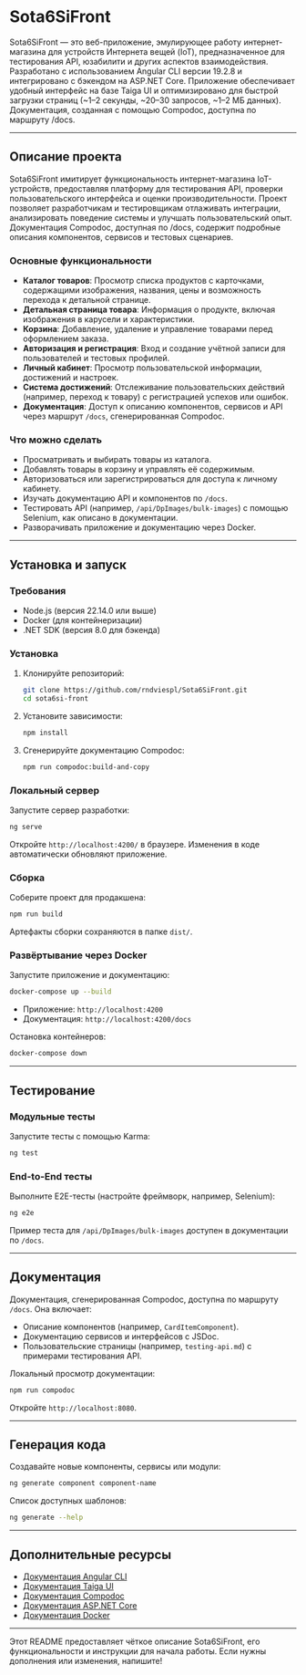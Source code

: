 # Sota6SiFront

Sota6SiFront — это веб-приложение, эмулирующее работу интернет-магазина для устройств Интернета вещей (IoT), предназначенное для тестирования API, юзабилити и других аспектов взаимодействия. Разработано с использованием Angular CLI версии 19.2.8 и интегрировано с бэкендом на ASP.NET Core. Приложение обеспечивает удобный интерфейс на базе Taiga UI и оптимизировано для быстрой загрузки страниц (~1–2 секунды, ~20–30 запросов, ~1–2 МБ данных). Документация, созданная с помощью Compodoc, доступна по маршруту /docs.

---

## Описание проекта

Sota6SiFront имитирует функциональность интернет-магазина IoT-устройств, предоставляя платформу для тестирования API, проверки пользовательского интерфейса и оценки производительности. Проект позволяет разработчикам и тестировщикам отлаживать интеграции, анализировать поведение системы и улучшать пользовательский опыт. Документация Compodoc, доступная по /docs, содержит подробные описания компонентов, сервисов и тестовых сценариев.

### Основные функциональности
- **Каталог товаров**: Просмотр списка продуктов с карточками, содержащими изображения, названия, цены и возможность перехода к детальной странице.
- **Детальная страница товара**: Информация о продукте, включая изображения в карусели и характеристики.
- **Корзина**: Добавление, удаление и управление товарами перед оформлением заказа.
- **Авторизация и регистрация**: Вход и создание учётной записи для пользователей и тестовых профилей.
- **Личный кабинет**: Просмотр пользовательской информации, достижений и настроек.
- **Система достижений**: Отслеживание пользовательских действий (например, переход к товару) с регистрацией успехов или ошибок.
- **Документация**: Доступ к описанию компонентов, сервисов и API через маршрут `/docs`, сгенерированная Compodoc.

### Что можно сделать
- Просматривать и выбирать товары из каталога.
- Добавлять товары в корзину и управлять её содержимым.
- Авторизоваться или зарегистрироваться для доступа к личному кабинету.
- Изучать документацию API и компонентов по `/docs`.
- Тестировать API (например, `/api/DpImages/bulk-images`) с помощью Selenium, как описано в документации.
- Разворачивать приложение и документацию через Docker.

---

## Установка и запуск

### Требования
- Node.js (версия 22.14.0 или выше)
- Docker (для контейнеризации)
- .NET SDK (версия 8.0 для бэкенда)

### Установка
1. Клонируйте репозиторий:
   ```bash
   git clone https://github.com/rndviespl/Sota6SiFront.git
   cd sota6si-front
   ```
2. Установите зависимости:
   ```bash
   npm install
   ```
3. Сгенерируйте документацию Compodoc:
   ```bash
   npm run compodoc:build-and-copy
   ```

### Локальный сервер
Запустите сервер разработки:
```bash
ng serve
```
Откройте `http://localhost:4200/` в браузере. Изменения в коде автоматически обновляют приложение.

### Сборка
Соберите проект для продакшена:
```bash
npm run build
```
Артефакты сборки сохраняются в папке `dist/`.

### Развёртывание через Docker
Запустите приложение и документацию:
```bash
docker-compose up --build
```
- Приложение: `http://localhost:4200`
- Документация: `http://localhost:4200/docs`

Остановка контейнеров:
```bash
docker-compose down
```

---

## Тестирование

### Модульные тесты
Запустите тесты с помощью Karma:
```bash
ng test
```

### End-to-End тесты
Выполните E2E-тесты (настройте фреймворк, например, Selenium):
```bash
ng e2e
```
Пример теста для `/api/DpImages/bulk-images` доступен в документации по `/docs`.

---

## Документация

Документация, сгенерированная Compodoc, доступна по маршруту `/docs`. Она включает:
- Описание компонентов (например, `CardItemComponent`).
- Документацию сервисов и интерфейсов с JSDoc.
- Пользовательские страницы (например, `testing-api.md`) с примерами тестирования API.

Локальный просмотр документации:
```bash
npm run compodoc
```
Откройте `http://localhost:8080`.

---

## Генерация кода

Создавайте новые компоненты, сервисы или модули:
```bash
ng generate component component-name
```
Список доступных шаблонов:
```bash
ng generate --help
```

---

## Дополнительные ресурсы
- [Документация Angular CLI](https://angular.dev/tools/cli)
- [Документация Taiga UI](https://taiga-ui.dev)
- [Документация Compodoc](https://compodoc.app)
- [Документация ASP.NET Core](https://docs.microsoft.com/aspnet/core)
- [Документация Docker](https://docs.docker.com)

---

Этот README предоставляет чёткое описание Sota6SiFront, его функциональности и инструкции для начала работы. Если нужны дополнения или изменения, напишите!